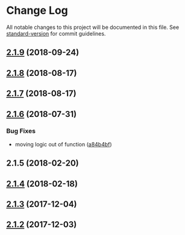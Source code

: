 # Change Log

All notable changes to this project will be documented in this file. See [standard-version](https://github.com/conventional-changelog/standard-version) for commit guidelines.

<a name="2.1.9"></a>
## [2.1.9](https://github.com/pact-foundation/karma-pact/compare/v2.1.8...v2.1.9) (2018-09-24)



<a name="2.1.8"></a>
## [2.1.8](https://github.com/pact-foundation/karma-pact/compare/v2.1.7...v2.1.8) (2018-08-17)



<a name="2.1.7"></a>
## [2.1.7](https://github.com/pact-foundation/karma-pact/compare/v2.1.6...v2.1.7) (2018-08-17)



<a name="2.1.6"></a>
## [2.1.6](https://github.com/pact-foundation/karma-pact/compare/v2.1.4...v2.1.6) (2018-07-31)


### Bug Fixes

* moving logic out of function ([a84b4bf](https://github.com/pact-foundation/karma-pact/commit/a84b4bf))



<a name="2.1.5"></a>
## 2.1.5 (2018-02-20)



<a name="2.1.4"></a>
## [2.1.4](https://github.com/pact-foundation/karma-pact/compare/v2.1.3...v2.1.4) (2018-02-18)



<a name="2.1.3"></a>
## [2.1.3](https://github.com/pact-foundation/karma-pact/compare/v2.1.2...v2.1.3) (2017-12-04)



<a name="2.1.2"></a>
## [2.1.2](https://github.com/pact-foundation/karma-pact/compare/2.1.1...2.1.2) (2017-12-03)
